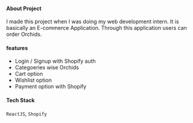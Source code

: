 #### About Project

I made this project when I was doing my web development intern. It is basically an E-commerce Application. Through this application users can order Orchids.

#### features
- Login / Signup with Shopify auth
- Categoeries wise Orchids
- Cart option
- Wishlist  option
- Payment option with Shopify

#### Tech Stack
`ReactJS`, `Shopify`


